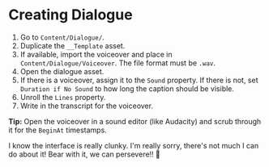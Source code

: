 # Creating Dialogue

1. Go to `Content/Dialogue/`.
2. Duplicate the `__Template` asset.
3. If available, import the voiceover and place in `Content/Dialogue/Voiceover`. The file format must be `.wav`.
4. Open the dialogue asset.
5. If there is a voiceover, assign it to the `Sound` property. If there is not, set `Duration if No Sound` to how long the caption should be visible.
6. Unroll the `Lines` property.
7. Write in the transcript for the voiceover.

**Tip:** Open the voiceover in a sound editor (like Audacity) and scrub through it for the `BeginAt` timestamps.

I know the interface is really clunky. I'm really sorry, there's not much I can do about it! Bear with it, we can persevere!! 🙏 